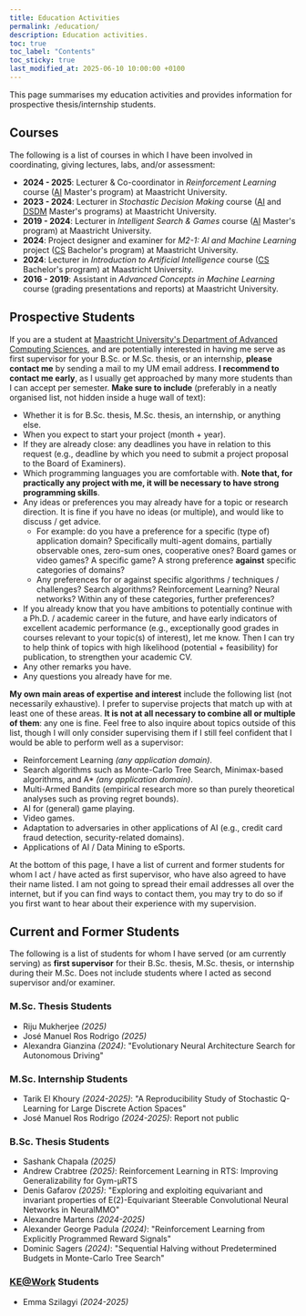 ```yaml
---
title: Education Activities
permalink: /education/
description: Education activities.
toc: true
toc_label: "Contents"
toc_sticky: true
last_modified_at: 2025-06-10 10:00:00 +0100
---
```


This page summarises my education activities and provides information for prospective thesis/internship students.

## Courses

The following is a list of courses in which I have been involved in coordinating, giving lectures, labs, and/or assessment:

- **2024 - 2025**: Lecturer & Co-coordinator in *Reinforcement Learning* course ([AI](https://curriculum.maastrichtuniversity.nl/education/partner-program-master/artificial-intelligence) Master's program) at Maastricht University.
- **2023 - 2024**: Lecturer in *Stochastic Decision Making* course ([AI](https://curriculum.maastrichtuniversity.nl/education/partner-program-master/artificial-intelligence) and [DSDM](https://curriculum.maastrichtuniversity.nl/education/partner-program-master/data-science-decision-making) Master's programs) at Maastricht University.
- **2019 - 2024**: Lecturer in *Intelligent Search & Games* course ([AI](https://curriculum.maastrichtuniversity.nl/education/partner-program-master/artificial-intelligence) Master's program) at Maastricht University.
- **2024**: Project designer and examiner for *M2-1: AI and Machine Learning* project ([CS](https://curriculum.maastrichtuniversity.nl/education/bachelor/computer-science) Bachelor's program) at Maastricht University.
- **2024**: Lecturer in *Introduction to Artificial Intelligence* course ([CS](https://curriculum.maastrichtuniversity.nl/education/bachelor/computer-science) Bachelor's program) at Maastricht University.
- **2016 - 2019**: Assistant in *Advanced Concepts in Machine Learning* course (grading presentations and reports) at Maastricht University.

## Prospective Students

If you are a student at [Maastricht University's Department of Advanced Computing Sciences](https://www.maastrichtuniversity.nl/dacs),
and are potentially interested in having me serve as first supervisor for your B.Sc. or M.Sc. thesis, or an internship, **please contact me** 
by sending a mail to my UM email address. **I recommend to contact me early**, as I usually get approached by many more students than I can
accept per semester. **Make sure to include** (preferably in a neatly organised list, not hidden inside a huge wall of text):

- Whether it is for B.Sc. thesis, M.Sc. thesis, an internship, or anything else.
- When you expect to start your project (month + year).
- If they are already close: any deadlines you have in relation to this request (e.g., deadline by which you need to submit a project proposal to the Board of Examiners).
- Which programming languages you are comfortable with. **Note that, for practically any project with me, it will be necessary to have strong programming skills**.
- Any ideas or preferences you may already have for a topic or research direction. It is fine if you have no ideas (or multiple), and would like to discuss / get advice.
    - For example: do you have a preference for a specific (type of) application domain? Specifically multi-agent domains, partially observable ones, zero-sum ones, cooperative ones? Board games or video games? A specific game? A strong preference **against** specific categories of domains?
    - Any preferences for or against specific algorithms / techniques / challenges? Search algorithms? Reinforcement Learning? Neural networks? Within any of these categories, further preferences?
- If you already know that you have ambitions to potentially continue with a Ph.D. / academic career in the future, and have early indicators of excellent academic
performance (e.g., exceptionally good grades in courses relevant to your topic(s) of interest), let me know. Then I can try to help think of topics with high
likelihood (potential + feasibility) for publication, to strengthen your academic CV.
- Any other remarks you have.
- Any questions you already have for me.

**My own main areas of expertise and interest** include the following list (not necessarily exhaustive). I prefer to supervise projects 
that match up with at least one of these areas. **It is not at all necessary to combine all or multiple of them**: any one is fine. 
Feel free to also inquire about topics outside of this list, though I will only consider supervising them if I still feel confident
that I would be able to perform well as a supervisor:

- Reinforcement Learning *(any application domain)*.
- Search algorithms such as Monte-Carlo Tree Search, Minimax-based algorithms, and A* *(any application domain)*.
- Multi-Armed Bandits (empirical research more so than purely theoretical analyses such as proving regret bounds).
- AI for (general) game playing.
- Video games.
- Adaptation to adversaries in other applications of AI (e.g., credit card fraud detection, security-related domains).
- Applications of AI / Data Mining to eSports.

At the bottom of this page, I have a list of current and former students for whom I act / have acted as first supervisor,
who have also agreed to have their name listed. I am not going to spread their email addresses all over the internet, but 
if you can find ways to contact them, you may try to do so if you first want to hear about their experience with my supervision.

## Current and Former Students

The following is a list of students for whom I have served (or am currently serving) as **first supervisor** for their B.Sc. thesis, M.Sc. thesis, or internship during their M.Sc. Does not include students where I acted as second supervisor and/or examiner.

### M.Sc. Thesis Students

- Riju Mukherjee *(2025)*
- José Manuel Ros Rodrigo *(2025)*
- Alexandra Gianzina *(2024)*: "Evolutionary Neural Architecture Search for Autonomous Driving"

### M.Sc. Internship Students

- Tarik El Khoury *(2024-2025)*: "A Reproducibility Study of Stochastic Q-Learning for Large Discrete Action Spaces"
- José Manuel Ros Rodrigo *(2024-2025)*: Report not public

### B.Sc. Thesis Students

- Sashank Chapala *(2025)*
- Andrew Crabtree *(2025)*: Reinforcement Learning in RTS: Improving Generalizability for Gym-μRTS
- Denis Gafarov *(2025)*: "Exploring and exploiting equivariant and invariant properties of E(2)-Equivariant Steerable Convolutional Neural Networks in NeuralMMO"
- Alexandre Martens *(2024-2025)*
- Alexander George Padula *(2024)*: "Reinforcement Learning from Explicitly Programmed Reward Signals"
- Dominic Sagers *(2024)*: "Sequential Halving without Predetermined Budgets in Monte-Carlo Tree Search"

### [KE@Work](https://www.maastrichtuniversity.nl/research/department-advanced-computing-sciences/education/keworkmarble-20/kework-information) Students

- Emma Szilagyi *(2024-2025)*

